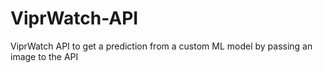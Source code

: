 # ViprWatch-API
ViprWatch API to get a prediction from a custom ML model by passing an image to the API
